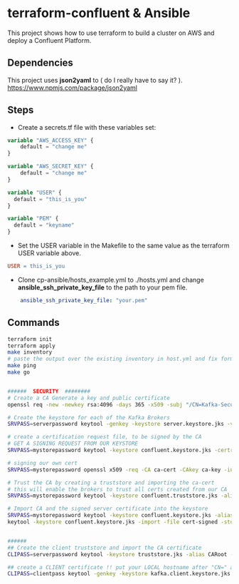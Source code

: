 # terraform-confluent & Ansible

This project shows how to use terraform to build a cluster on AWS and deploy a Confluent Platform.

## Dependencies

This project uses **json2yaml** to ( do I really have to say it? ). https://www.npmjs.com/package/json2yaml

## Steps

* Create a secrets.tf file with these variables set:

```terraform
variable "AWS_ACCESS_KEY" {
    default = "change me"
}

variable "AWS_SECRET_KEY" {
    default = "change me"
}

variable "USER" {
  default = "this_is_you"
}

variable "PEM" {
  default = "keyname"
}
```

* Set the USER variable in the Makefile to the same value as the terraform USER variable above.

```Makefile
USER = this_is_you

```

* Clone cp-ansible/hosts_example.yml to ./hosts.yml and change **ansible_ssh_private_key_file** to the path to your pem file.

```yml
    ansible_ssh_private_key_file: "your.pem"
```

## Commands

```bash
terraform init
terraform apply
make inventory
# paste the output over the existing inventory in host.yml and fix formatting
make ping
make go


######  SECURITY  ########
# Create a CA Generate a key and public certificate
openssl req -new -newkey rsa:4096 -days 365 -x509 -subj "/CN=Kafka-Security-CA" -keyout ca-key -out ca-cert -nodes

# Create the keystore for each of the Kafka Brokers
SRVPASS=serverpassword keytool -genkey -keystore server.keystore.jks -validity 365 -storepass $SRVPASS -keypass $SRVPASS  -dname "CN=localhost" -storetype pkcs12

# create a certification request file, to be signed by the CA
# GET A SIGNING REQUEST FROM OUR KEYSTORE
SRVPASS=mystorepassword keytool -keystore confluent.keystore.jks -certreq -file cert-file -storepass $SRVPASS -keypass $SRVPASS

# signing our own cert
SRVPASS=mystorepassword openssl x509 -req -CA ca-cert -CAkey ca-key -in cert-file -out cert-signed -days 365 -CAcreateserial -passin pass:$SRVPASS

# Trust the CA by creating a truststore and importing the ca-cert
# this will enable the brokers to trust all certs created from our CA
SRVPASS=mystorepassword keytool -keystore confluent.truststore.jks -alias CARoot -import -file ca-cert -storepass $SRVPASS -keypass $SRVPASS -noprompt

# Import CA and the signed server certificate into the keystore
SRVPASS=mystorepassword keytool -keystore confluent.keystore.jks -alias CARoot -import -file ca-cert -storepass $SRVPASS -keypass $SRVPASS -noprompt
keytool -keystore confluent.keystore.jks -import -file cert-signed -storepass $SRVPASS -keypass $SRVPASS -noprompt


######
## Create the client truststore and import the CA certificate
CLIPASS=serverpassword keytool -keystore truststore.jks -alias CARoot -import -file ca-cert  -storepass $CLIPASS -keypass $CLIPASS -noprompt

## create a CLIENT certificate !! put your LOCAL hostname after "CN=" and specify an alias
CLIPASS=clientpass keytool -genkey -keystore kafka.client.keystore.jks -validity 365 -storepass $CLIPASS -keypass $CLIPASS  -dname "CN=hubert.local" -alias my-local-pc -storetype pkcs12

```
